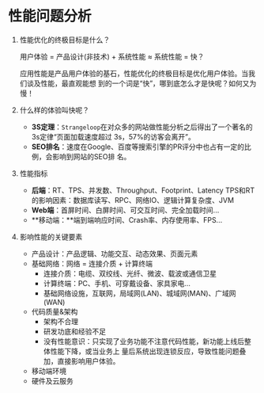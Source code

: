# 性能问题分析

1. 性能优化的终极目标是什么？

   用户体验 = 产品设计(非技术) + 系统性能 ≈ 系统性能 = 快？

   应用性能是产品用户体验的基石，性能优化的终极目标是优化用户体验。当我们谈及性能，最直观能想 到的一个词是“快”，哪到底怎么才是快呢？如何又为慢！
2. 什么样的体验叫快呢？

   * **3S定理**：`Strangeloop`在对众多的网站做性能分析之后得出了一个著名的3s定律“页面加载速度超过 3s，57%的访客会离开”。
   * **SEO排名**：速度在Google、百度等搜索引擎的PR评分中也占有一定的比例，会影响到网站的SEO排 名。

3. 性能指标

   * **后端**：RT、TPS、并发数、Throughput、Footprint、Latency TPS和RT的影响因素：数据库读写、RPC、网络IO、逻辑计算复杂度、JVM
   * **Web端**：首屏时间、白屏时间、可交互时间、完全加载时间...
   * **移动端：**端到端响应时间、Crash率、内存使用率、FPS...

4. 影响性能的关键要素

   * 产品设计：产品逻辑、功能交互、动态效果、页面元素
   * 基础网络：网络 = 连接介质 + 计算终端
     * 连接介质：电缆、双绞线、光纤、微波、载波或通信卫星
     * 计算终端：PC、手机、可穿戴设备、家具家电...
     * 基础网络设施，互联网，局域网(LAN)、城域网(MAN)、广域网(WAN)
   * 代码质量&架构
     * 架构不合理
     * 研发功底和经验不足
     * 没有性能意识：只实现了业务功能不注意代码性能，新功能上线后整体性能下降，或当业务上 量后系统出现连锁反应，导致性能问题叠加，直接影响用户体验。
   * 移动端环境
   * 硬件及云服务
